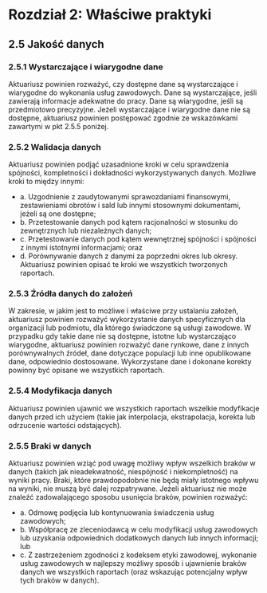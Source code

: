 # Rozdział 2: Właściwe praktyki

## 2.5 Jakość danych

### 2.5.1 Wystarczające i wiarygodne dane 

Aktuariusz powinien rozważyć, czy dostępne dane są wystarczające i wiarygodne do wykonania usług zawodowych. Dane są wystarczające, jeśli zawierają informacje adekwatne do pracy. Dane są wiarygodne, jeśli są przedmiotowo precyzyjne. Jeżeli wystarczające i wiarygodne dane nie są dostępne, aktuariusz powinien postępować zgodnie ze wskazówkami zawartymi w pkt 2.5.5 poniżej.

### 2.5.2 Walidacja danych

Aktuariusz powinien podjąć uzasadnione kroki w celu sprawdzenia spójności, kompletności i dokładności wykorzystywanych danych. Możliwe kroki to między innymi:

* a. Uzgodnienie z zaudytowanymi sprawozdaniami finansowymi, zestawieniami obrotów i sald lub innymi stosownymi dokumentami, jeżeli są one dostępne;
* b. Przetestowanie danych pod kątem racjonalności w stosunku do zewnętrznych lub niezależnych danych;
* c. Przetestowanie danych pod kątem wewnętrznej spójności i spójności z innymi istotnymi informacjami; oraz
* d. Porównywanie danych z danymi za poprzedni okres lub okresy. Aktuariusz powinien opisać te kroki we wszystkich tworzonych raportach.

### 2.5.3 Źródła danych do założeń

W zakresie, w jakim jest to możliwe i właściwe przy ustalaniu założeń, aktuariusz powinien rozważyć wykorzystanie danych specyficznych dla organizacji lub podmiotu, dla którego świadczone są usługi zawodowe. W przypadku gdy takie dane nie są dostępne, istotne lub wystarczająco wiarygodne, aktuariusz powinien rozważyć dane rynkowe, dane z innych porównywalnych źródeł, dane dotyczące populacji lub inne opublikowane dane, odpowiednio dostosowane. Wykorzystane dane i dokonane korekty powinny być opisane we wszystkich raportach.

### 2.5.4 Modyfikacja danych

Aktuariusz powinien ujawnić we wszystkich raportach wszelkie modyfikacje danych przed ich użyciem (takie jak interpolacja, ekstrapolacja, korekta lub odrzucenie wartości odstających).

### 2.5.5 Braki w danych

Aktuariusz powinien wziąć pod uwagę możliwy wpływ wszelkich braków w danych (takich jak nieadekwatność, niespójność i niekompletność) na wyniki pracy. Braki, które prawdopodobnie nie będą miały istotnego wpływu na wyniki, nie muszą być dalej rozpatrywane. Jeżeli aktuariusz nie może znaleźć zadowalającego sposobu usunięcia braków, powinien rozważyć:

* a. Odmowę podjęcia lub kontynuowania świadczenia usług zawodowych;
* b. Współpracę ze zleceniodawcą w celu modyfikacji usług zawodowych lub uzyskania odpowiednich dodatkowych danych lub innych informacji; lub
* c. Z zastrzeżeniem zgodności z kodeksem etyki zawodowej, wykonanie usług zawodowych w najlepszy możliwy sposób i ujawnienie braków danych we wszystkich raportach (oraz wskazując potencjalny wpływ tych braków w danych).